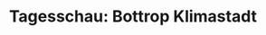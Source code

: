 ---
title: 'Tagesschau: Bottrop Klimastadt'
url: https://www.tagesschau.de/wirtschaft/klimavorbild-bottrop-101.html
image: 1669100832000.png
tags: 'climate,urban'
description: 'Artikel =C3=BCber klimafreundliche Stadt Bottrop, Stadtplanung'
---
